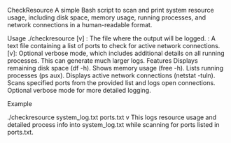 CheckResource
A simple Bash script to scan and print system resource usage, including disk space, memory usage, running processes, and network connections in a human-readable format.

Usage
./checkresource <outputFile> <portList> [v]
<outputFile>: The file where the output will be logged.
<portList>: A text file containing a list of ports to check for active network connections.
[v]: Optional verbose mode, which includes additional details on all running processes. This can generate much larger logs.
Features
Displays remaining disk space (df -h).
Shows memory usage (free -h).
Lists running processes (ps aux).
Displays active network connections (netstat -tuln).
Scans specified ports from the provided list and logs open connections.
Optional verbose mode for more detailed logging.

Example

./checkresource system_log.txt ports.txt v
This logs resource usage and detailed process info into system_log.txt while scanning for ports listed in ports.txt.


